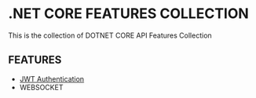 # .NET CORE FEATURES COLLECTION

This is the collection of DOTNET CORE API Features Collection

## FEATURES

- [JWT Authentication](https://github.com/thutasann/dotnet-core-features/tree/master/jwt-auth)
- WEBSOCKET